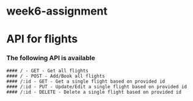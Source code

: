 # week6-assignment

# API for flights

### The following API is available

    #### / - GET - Get all flights
    #### / - POST - Add/Book all flights
    #### /:id - GET - Get a single flight based on provided id
    #### /:id - PUT - Update/Edit a single flight based on provided id
    #### /:id - DELETE - Delete a single flight based on provided id
